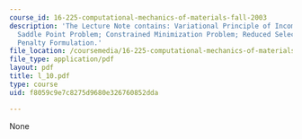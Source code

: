 ```yaml
---
course_id: 16-225-computational-mechanics-of-materials-fall-2003
description: 'The Lecture Note contains: Variational Principle of Incompressible Elasticity;
  Saddle Point Problem; Constrained Minimization Problem; Reduced Selective Integration;
  Penalty Formulation.'
file_location: /coursemedia/16-225-computational-mechanics-of-materials-fall-2003/f8059c9e7c8275d9680e326760852dda_l_10.pdf
file_type: application/pdf
layout: pdf
title: l_10.pdf
type: course
uid: f8059c9e7c8275d9680e326760852dda

---
```

None